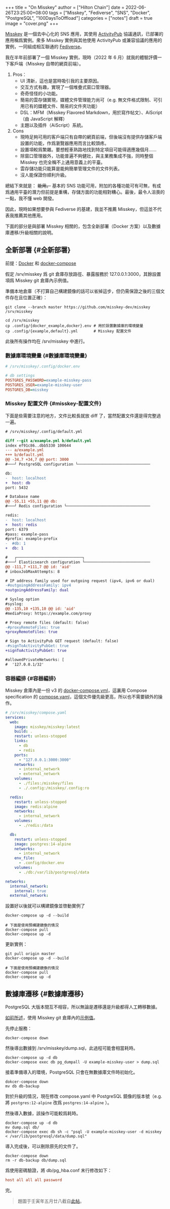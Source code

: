 +++
title = "On Misskey"
author = ["Hilton Chain"]
date = 2022-06-26T23:25:00+08:00
tags = ["Misskey", "Fediverse", "SNS", "Docker", "PostgreSQL", "100DaysToOffload"]
categories = ["notes"]
draft = true
image = "cover.png"
+++

[Misskey](https://misskey-hub.net/) 是一個去中心化的 SNS 應用，其使用 [ActivityPub](https://www.w3.org/TR/activitypub/) 協議通訊，已部署的應用稱爲實例。衆多 Misskey 實例與其他使用 ActivityPub 或兼容協議的應用的實例，一同組成相互聯通的 [Fediverse](https://en.wikipedia.org/wiki/Fediverse)。

我在半年前部署了一個 Misskey 實例，現時（2022 年 6 月）就我的體驗評價一下客戶端（Misskey 自帶的網頁前端）。

1.  Pros：
    -   UI 清新，這也是當時吸引我的主要原因。
    -   交互方式有趣，實現了一個堆疊式窗口管理器。
    -   奇奇怪怪的小功能。
    -   簡易的雲存儲實現，媒體文件管理能力尚可（e.g. 無文件格式限制、可引用已有的媒體文件、簡易的文件夾功能）
    -   DSL：MFM（Misskey Flavored Markdown，用於寫作帖文）、AiScript（由 JavaScript 解釋）
    -   主題以及插件（AiScript）系統。
2.  Cons
    -   現時足夠可用的客戶端只有自帶的網頁前端，但後端沒有提供存儲客戶端設置的功能，作爲瀏覽器應用而言比較頭疼。
    -   設置項較爲繁雜。要想輕車熟路地找到特定項目可能得適應幾個月……
    -   除窗口管理器外，功能普遍不夠健壯，與主業務集成不強，同時整個 Misskey 也完全稱不上通用意義上的平臺。
    -   雲存儲功能只能算是能夠簡單管理文件的文件列表。
    -   沒人能保證你順利升級。

總結下來就是： ~~能用。~~ 基本的 SNS 功能可用，附加的各種功能可有可無，有成爲通用平臺的潛力但前提是重構，存儲方面的功能相對糟心。最後，最令人沮喪的一點，我不懂 web 開發。

因此，現時如果想要參與 Fediverse 的基建，我並不推薦 Misskey，但這並不代表我推薦其他應用。

下面的部分是與部署 Misskey 相關的，包含全新部署（Docker 方案）以及數據庫遷移/升級相關的說明。


## 全新部署 {#全新部署}

前提：[Docker](https://docs.docker.com/engine/install/) 和 [docker-compose](https://docs.docker.com/compose/install/)

假定 /srv/misskey 爲 git 倉庫存放路徑、暴露服務於 127.0.0.1:3000，其餘設置項爲 Misskey git 倉庫內示例值。

準備本地倉庫（不打算自己構建鏡像的話可以省掉這步，但仍需保證之後的三個文件存在且位置正確）：

```shell
git clone --branch master https://github.com/misskey-dev/misskey /srv/misskey

cd /srv/misskey
cp .config/{docker_example,docker}.env # 用於設置數據庫的環境變量
cp .config/{example,default}.yml       # Misskey 配置文件
```

此後所有操作均在 /srv/misskey 中進行。


### 數據庫環境變量 {#數據庫環境變量}

```cfg
# /srv/misskey/.config/docker.env

# db settings
POSTGRES_PASSWORD=example-misskey-pass
POSTGRES_USER=example-misskey-user
POSTGRES_DB=misskey
```


### Misskey 配置文件 {#misskey-配置文件}

下面是些需要注意的地方，文件比較長就放 diff 了，當然配置文件還是得完整過一遍。

```diff
# /srv/misskey/.config/default.yml

diff --git a/example.yml b/default.yml
index ef91c86..dbb5330 100644
--- a/example.yml
+++ b/default.yml
@@ -34,7 +34,7 @@ port: 3000
#───┘ PostgreSQL configuration └────────────────────────────────

db:
-  host: localhost
+  host: db
port: 5432

# Database name
@@ -55,11 +55,11 @@ db:
#───┘ Redis configuration └─────────────────────────────────────

redis:
-  host: localhost
+  host: redis
port: 6379
#pass: example-pass
#prefix: example-prefix
-  #db: 1
+  db: 1

#   ┌─────────────────────────────┐
#───┘ Elasticsearch configuration └─────────────────────────────
@@ -111,7 +111,7 @@ id: 'aid'
# inboxJobMaxAttempts: 8

# IP address family used for outgoing request (ipv4, ipv6 or dual)
-#outgoingAddressFamily: ipv4
+outgoingAddressFamily: dual

# Syslog option
#syslog:
@@ -135,10 +135,10 @@ id: 'aid'
#mediaProxy: https://example.com/proxy

# Proxy remote files (default: false)
-#proxyRemoteFiles: true
+proxyRemoteFiles: true

# Sign to ActivityPub GET request (default: false)
-#signToActivityPubGet: true
+signToActivityPubGet: true

#allowedPrivateNetworks: [
#  '127.0.0.1/32'
```


### 容器編排 {#容器編排}

Misskey 倉庫內是一份 v3 的 [docker-compose.yml](https://docs.docker.com/compose/compose-file/compose-file-v3/)，這裏用 Compose specification 的 [compose.yaml](https://docs.docker.com/compose/compose-file/)，這個文件優先級更高，所以也不需要額外的操作。

```yaml
# /srv/misskey/compose.yaml
services:
  web:
    image: misskey/misskey:latest
    build: .
    restart: unless-stopped
    links:
      - db
      - redis
    ports:
      - "127.0.0.1:3000:3000"
    networks:
      - internal_network
      - external_network
    volumes:
      - ./files:/misskey/files
      - ./.config:/misskey/.config:ro

  redis:
    restart: unless-stopped
    image: redis:alpine
    networks:
      - internal_network
    volumes:
      - ./redis:/data

  db:
    restart: unless-stopped
    image: postgres:14-alpine
    networks:
      - internal_network
    env_file:
      - .config/docker.env
    volumes:
      - ./db:/var/lib/postgresql/data

networks:
  internal_network:
    internal: true
  external_network:
```

設置好以後就可以構建鏡像並啓動實例了

```shell
docker-compose up -d --build

# 下面是使用預構建鏡像的情況
docker-compose pull
docker-compose up -d
```

更新實例：

```shell
git pull origin master
docker-compose up -d --build

# 下面是使用預構建鏡像的情況
docker-compose pull
docker-compose up -d
```


## 數據庫遷移 {#數據庫遷移}

PostgreSQL 大版本間互不相容，所以無論是遷移還是升級都得人工轉移數據。

[如前所述](#全新部署)，使用 Misskey git 倉庫內的[示例值](#數據庫環境變量)。

先停止服務：

```shell
docker-compose down
```

然後導出數據到 /srv/misskey/dump.sql，此過程可能會相當耗時。

```shell
docker-compose up -d db
docker-compose exec db pg_dumpall -U example-misskey-user > dump.sql
```

接着準備導入的環境，PostgreSQL 只會在無數據庫文件時初始化。

```shell
dokcer-compose down
mv db db-backup
```

對於升級的情況，現在修改 compose.yaml 中 PostgreSQL 鏡像的版本號（e.g. 將 `postgres:12-alpine` 改爲 `postgres:14-alpine` ）。

然後導入數據，該操作可能較爲耗時。

```shell
docker-compose up -d db
mv dump.sql db/
docker-compose exec db sh -c "psql -U example-misskey-user -d misskey < /var/lib/postgresql/data/dump.sql"
```

導入完成後，可以刪除原先的文件了。

```shell
docker-compose down
rm -r db-backup db/dump.sql
```

爲使用密碼驗證，將 db/pg_hba.conf 末行修改如下：

```cfg
host all all all password
```

完。

> 題圖于壬寅年五月廿八截自[此帖](https://misskey.io/notes/8vuev7ce1i)。